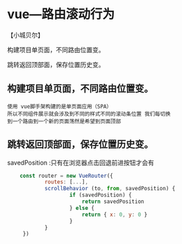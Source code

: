 # vue—路由滚动行为
【小城贝尔】

构建项目单页面，不同路由位置变。

跳转返回顶部面，保存位置历史变。


## 构建项目单页面，不同路由位置变。
    使用 vue脚手架构建的是单页面应用（SPA） 
    所以不同组件展示就会涉及到不同的样式不同的滚动条位置 我们每切换
    到一个路由到一个新的页面荡然是希望到页面顶部
## 跳转返回顶部面，保存位置历史变。
   savedPosition :只有在浏览器点击回退前进按钮才会有
```js
    const router = new VueRouter({
            routes: [...],
            scrollBehavior (to, from, savedPosition) {
                    if (savedPosition) {
                        return savedPosition
                    } else {
                        return { x: 0, y: 0 }
                    }
            }
     })
```